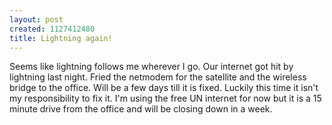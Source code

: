 ```yaml
--- 
layout: post
created: 1127412480
title: Lightning again!
---
```

Seems like lightning follows me wherever I go.  Our internet got hit by lightning last night.  Fried the netmodem for the satellite and the wireless bridge to the office.  Will be a few days till it is fixed.  Luckily this time it isn't my responsibility to fix it.  I'm using the free UN internet for now but it is a 15 minute drive from the office and will be closing down in a week.

